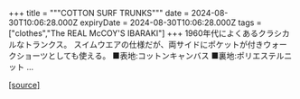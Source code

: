 +++
title = """COTTON SURF TRUNKS"""
date = 2024-08-30T10:06:28.000Z
expiryDate = 2024-08-30T10:06:28.000Z
tags = ["clothes","The REAL McCOY'S IBARAKI"]
+++
1960年代によくあるクラシカルなトランクス。 スイムウエアの仕様だが、両サイドにポケットが付きウォークショーツとしても使える。 ■表地:コットンキャンバス ■裏地:ポリエステルニット ...

[[source]](https://the-realmccoys.ocnk.net/product/651)
